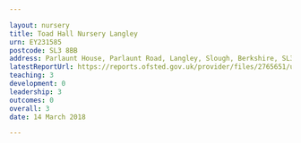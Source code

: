 ```yaml
---

layout: nursery
title: Toad Hall Nursery Langley
urn: EY231585
postcode: SL3 8BB
address: Parlaunt House, Parlaunt Road, Langley, Slough, Berkshire, SL3 8BB
latestReportUrl: https://reports.ofsted.gov.uk/provider/files/2765651/urn/EY231585.pdf
teaching: 3
development: 0
leadership: 3
outcomes: 0
overall: 3
date: 14 March 2018

---
```

